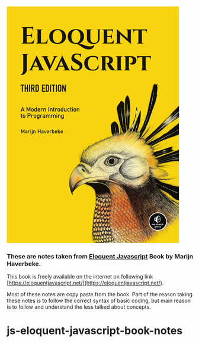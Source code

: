 ![](./images/cover.jpg)

### These are notes taken from [Eloquent Javascript](https://eloquentjavascript.net/) Book by Marijn Haverbeke.

This book is freely available on the internet on following link [https://eloquentjavascript.net/](https://eloquentjavascript.net/).

Most of these notes are copy paste from the book. Part of the reason taking these notes is to follow the correct syntax of basic coding, but main reason is to follow and understand the less talked about concepts.
# js-eloquent-javascript-book-notes
